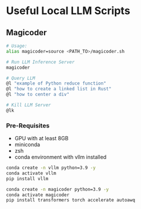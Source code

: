 # Useful Local LLM Scripts

## Magicoder
```sh
# Usage:
alias magicoder=source <PATH_TO>/magicoder.sh

# Run LLM Inference Server
magicoder

# Query LLM
@l "example of Python reduce function"
@l "how to create a linked list in Rust"
@l "how to center a div"

# Kill LLM Server
@lk
```

### Pre-Requisites
- GPU with at least 8GB
- miniconda
- zsh
- conda environment with vllm installed

```sh
conda create -n vllm python=3.9 -y
conda activate vllm
pip install vllm
```

```sh
conda create -n magicoder python=3.9 -y
conda activate magicoder
pip install transformers torch accelerate autoawq
```